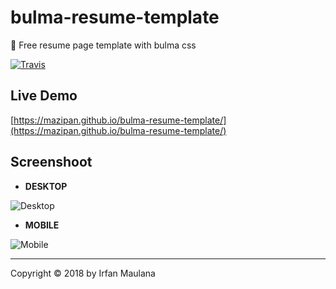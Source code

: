 # bulma-resume-template

💼 Free resume page template with bulma css

[![Travis](https://img.shields.io/travis/mazipan/bulma-resume-template.svg)](https://travis-ci.org/mazipan/bulma-resume-template)

## Live Demo

[https://mazipan.github.io/bulma-resume-template/](https://mazipan.github.io/bulma-resume-template/)

## Screenshoot

+ **DESKTOP**

![Desktop](https://raw.githubusercontent.com/mazipan/bulma-resume-template/master/screenshoot-desktop.png)

+ **MOBILE**

![Mobile](https://raw.githubusercontent.com/mazipan/bulma-resume-template/master/screenshoot-mobile.png)


-----

Copyright © 2018 by Irfan Maulana
